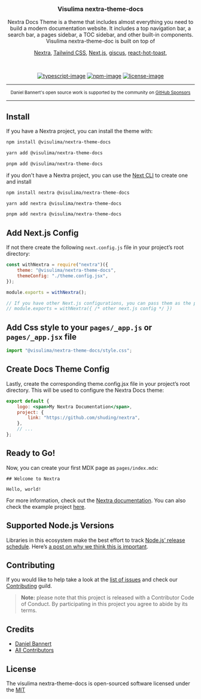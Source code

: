 <div align="center">
  <h3>Visulima nextra-theme-docs</h3>
  <p>
  Nextra Docs Theme is a theme that includes almost everything you need to build a modern documentation website. It includes a top navigation bar, a search bar, a pages sidebar, a TOC sidebar, and other built-in components.

  <br/>
  Visulima nextra-theme-doc is built on top of

   [Nextra](https://nextra.site/),
   [Tailwind CSS](https://tailwindcss.com/),
   [Next.js](https://nextjs.org/),
   [giscus](https://giscus.app/),
   [react-hot-toast](https://react-hot-toast.com/),
  </p>
</div>

<br />

<div align="center">

[![typescript-image]][typescript-url] [![npm-image]][npm-url] [![license-image]][license-url]

</div>

---

<div align="center">
    <p>
        <sup>
            Daniel Bannert's open source work is supported by the community on <a href="https://github.com/sponsors/prisis">GitHub Sponsors</a>
        </sup>
    </p>
</div>

---

## Install

If you have a Nextra project, you can install the theme with:

```sh
npm install @visulima/nextra-theme-docs
```

```sh
yarn add @visulima/nextra-theme-docs
```

```sh
pnpm add @visulima/nextra-theme-docs
```

if you don't have a Nextra project, you can use the [Next CLI](https://nextjs.org/docs/api-reference/create-next-app) to create one and install

```sh
npm install nextra @visulima/nextra-theme-docs
```

```sh
yarn add nextra @visulima/nextra-theme-docs
```

```sh
pnpm add nextra @visulima/nextra-theme-docs
```

## Add Next.js Config

If not there create the following `next.config.js` file in your project’s root directory:

```js
const withNextra = require("nextra")({
    theme: "@visulima/nextra-theme-docs",
    themeConfig: "./theme.config.jsx",
});

module.exports = withNextra();

// If you have other Next.js configurations, you can pass them as the parameter:
// module.exports = withNextra({ /* other next.js config */ })
```

## Add Css style to your `pages/_app.js` or `pages/_app.jsx` file

```js
import "@visulima/nextra-theme-docs/style.css";
```

## Create Docs Theme Config

Lastly, create the corresponding theme.config.jsx file in your project’s root directory. This will be used to configure the Nextra Docs theme:

```jsx
export default {
    logo: <span>My Nextra Documentation</span>,
    project: {
        link: "https://github.com/shuding/nextra",
    },
    // ...
};
```

## Ready to Go!

Now, you can create your first MDX page as `pages/index.mdx`:

```mdx
## Welcome to Nextra

Hello, world!

```

For more information, check out the [Nextra documentation](https://nextra.site/docs).
You can also check the example project [here](https://github.com/visulima/visulima/tree/main/examples/nextra).

## Supported Node.js Versions

Libraries in this ecosystem make the best effort to track [Node.js’ release schedule](https://github.com/nodejs/release#release-schedule).
Here’s [a post on why we think this is important](https://medium.com/the-node-js-collection/maintainers-should-consider-following-node-js-release-schedule-ab08ed4de71a).

## Contributing

If you would like to help take a look at the [list of issues](https://github.com/visulima/visulima/issues) and check our [Contributing](.github/CONTRIBUTING.md) guild.

> **Note:** please note that this project is released with a Contributor Code of Conduct. By participating in this project you agree to abide by its terms.

## Credits

-   [Daniel Bannert](https://github.com/prisis)
-   [All Contributors](https://github.com/visulima/visulima/graphs/contributors)

## License

The visulima nextra-theme-docs is open-sourced software licensed under the [MIT][license-url]

[typescript-image]: https://img.shields.io/badge/Typescript-294E80.svg?style=for-the-badge&logo=typescript
[typescript-url]: "typescript"
[license-image]: https://img.shields.io/npm/l/@visulima/nextra-theme-docs?color=blueviolet&style=for-the-badge
[license-url]: LICENSE.md "license"
[npm-image]: https://img.shields.io/npm/v/@visulima/nextra-theme-docs/latest.svg?style=for-the-badge&logo=npm
[npm-url]: https://www.npmjs.com/package/@visulima/nextra-theme-docs/v/latest "npm"

